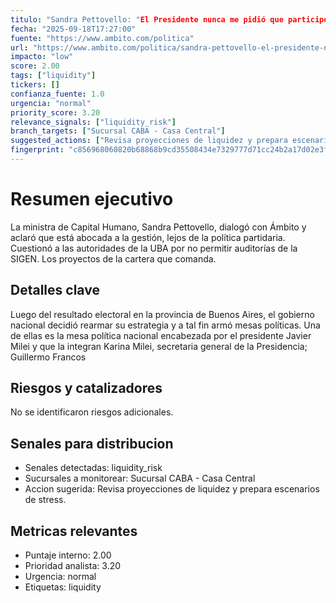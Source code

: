 ```yaml
---
titulo: "Sandra Pettovello: "El Presidente nunca me pidió que participe en la mesa política porque sabe que a mí no me interesa""
fecha: "2025-09-18T17:27:00"
fuente: "https://www.ambito.com/politica"
url: "https://www.ambito.com/politica/sandra-pettovello-el-presidente-nunca-me-pidio-que-participe-la-mesa-porque-sabe-que-mi-no-me-interesa-n6192096"
impacto: "low"
score: 2.00
tags: ["liquidity"]
tickers: []
confianza_fuente: 1.0
urgencia: "normal"
priority_score: 3.20
relevance_signals: ["liquidity_risk"]
branch_targets: ["Sucursal CABA - Casa Central"]
suggested_actions: ["Revisa proyecciones de liquidez y prepara escenarios de stress."]
fingerprint: "c856968060820b68868b9cd35508434e7329777d71cc24b2a17d02e3feb82525"
---
```


# Resumen ejecutivo
La ministra de Capital Humano, Sandra Pettovello, dialogó con Ámbito y aclaró que está abocada a la
gestión, lejos de la política partidaria. Cuestionó a las autoridades de la UBA por no permitir
auditorías de la SIGEN. Los proyectos de la cartera que comanda.

## Detalles clave
Luego del resultado electoral en la provincia de Buenos Aires, el gobierno nacional decidió rearmar
su estrategia y a tal fin armó mesas políticas. Una de ellas es la  mesa política nacional
encabezada por el presidente Javier Milei y que la integran Karina Milei, secretaria general de la
Presidencia; Guillermo Francos

## Riesgos y catalizadores
No se identificaron riesgos adicionales.

## Senales para distribucion
- Senales detectadas: liquidity_risk
- Sucursales a monitorear: Sucursal CABA - Casa Central
- Accion sugerida: Revisa proyecciones de liquidez y prepara escenarios de stress.

## Metricas relevantes
- Puntaje interno: 2.00
- Prioridad analista: 3.20
- Urgencia: normal
- Etiquetas: liquidity
